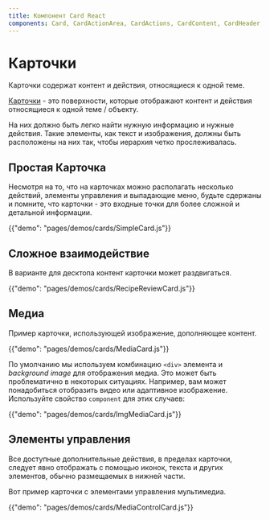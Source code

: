 ```yaml
---
title: Компонент Card React
components: Card, CardActionArea, CardActions, CardContent, CardHeader, CardMedia, Collapse, Paper
---
```

# Карточки

<p class="description">Карточки содержат контент и действия, относящиеся к одной теме.</p>

[Карточки](https://material.io/design/components/cards.html) - это поверхности, которые отображают контент и действия относящиеся к одной теме / объекту.

На них должно быть легко найти нужную информацию и нужные действия. Такие элементы, как текст и изображения, должны быть расположены на них так, чтобы иерархия четко прослеживалась.

## Простая Карточка

Несмотря на то, что на карточках можно располагать несколько действий, элементы управления и выпадающие меню, будьте сдержаны и помните, что карточки - это входные точки для более сложной и детальной информации.

{{"demo": "pages/demos/cards/SimpleCard.js"}}

## Сложное взаимодействие

В варианте для десктопа контент карточки может раздвигаться.

{{"demo": "pages/demos/cards/RecipeReviewCard.js"}}

## Медиа

Пример карточки, использующей изображение, дополняющее контент.

{{"demo": "pages/demos/cards/MediaCard.js"}}

По умолчанию мы используем комбинацию `<div>` элемента и *background image* для отображения медиа. Это может быть проблематично в некоторых ситуациях. Например, вам может понадобиться отобразить видео или адаптивное изображение. Используйте свойство `component` для этих случаев:

{{"demo": "pages/demos/cards/ImgMediaCard.js"}}

## Элементы управления

Все доступные дополнительные действия, в пределах карточки, следует явно отображать с помощью иконок, текста и других элементов, обычно размещаемых в нижней части.

Вот пример карточки с элементами управления мультимедиа.

{{"demo": "pages/demos/cards/MediaControlCard.js"}}